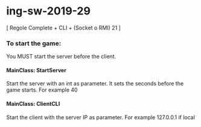 # ing-sw-2019-29
[   Regole Complete + CLI + (Socket o RMI) 21    ]

### To start the game:
You MUST start the server before the client.

#### MainClass: StartServer
Start the server with an int as parameter.
It sets the seconds before the game starts. For example 40

#### MainClass: ClientCLI
Start the client with the server IP as parameter. For example 127.0.0.1 if local


